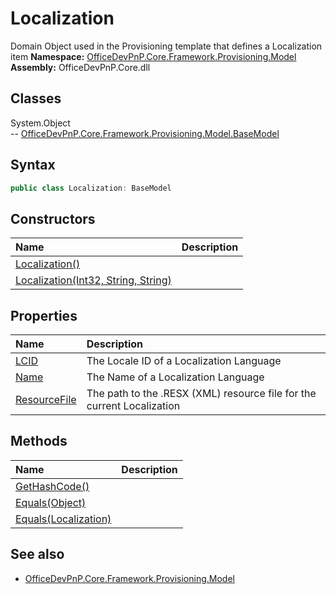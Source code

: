 # Localization
Domain Object used in the Provisioning template that defines a Localization item
**Namespace:** [OfficeDevPnP.Core.Framework.Provisioning.Model](OfficeDevPnP.Core.Framework.Provisioning.Model.md)  
**Assembly:** OfficeDevPnP.Core.dll  
## Classes
System.Object  
-- [OfficeDevPnP.Core.Framework.Provisioning.Model.BaseModel](OfficeDevPnP.Core.Framework.Provisioning.Model.BaseModel.md)
## Syntax
```C#
public class Localization: BaseModel
```
## Constructors
|**Name**|**Description**|
|:-----|:-----|
| [Localization()](Localizationconstructor1details.md) | 
| [Localization(Int32, String, String)](Localizationconstructor1details.md) | 
## Properties
|**Name**|**Description**|
|:-----|:-----|
| [LCID](Localization.LCID.md) | The Locale ID of a Localization Language
| [Name](Localization.Name.md) | The Name of a Localization Language
| [ResourceFile](Localization.ResourceFile.md) | The path to the .RESX (XML) resource file for the current Localization
## Methods
|**Name**|**Description**|
|:-----|:-----|
| [GetHashCode()](LocalizationGetHashCode.md) | 
| [Equals(Object)](LocalizationEqualsObject.md) | 
| [Equals(Localization)](LocalizationEqualsLocalization.md) | 
## See also
- [OfficeDevPnP.Core.Framework.Provisioning.Model](OfficeDevPnP.Core.Framework.Provisioning.Model.md)

